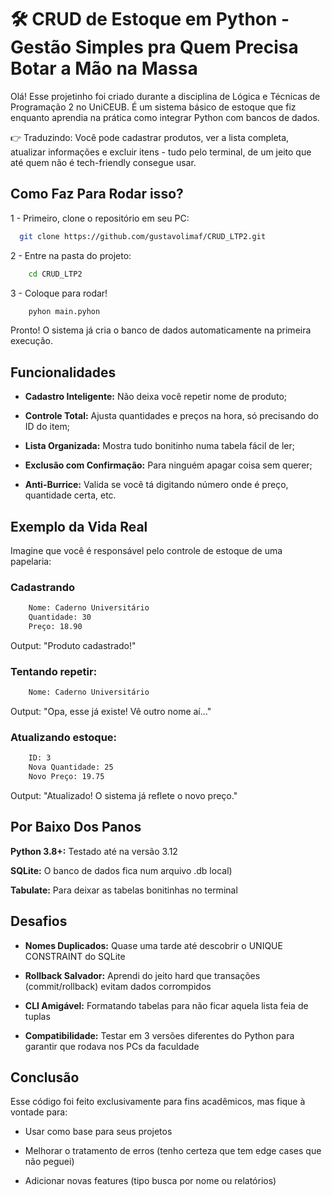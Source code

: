 
# 🛠 CRUD de Estoque em Python - Gestão Simples pra Quem Precisa Botar a Mão na Massa

Olá! Esse projetinho foi criado durante a disciplina de Lógica e Técnicas de Programação 2 no UniCEUB. É um sistema básico de estoque que fiz enquanto aprendia na prática como integrar Python com bancos de dados.

👉 Traduzindo: Você pode cadastrar produtos, ver a lista completa, atualizar informações e excluir itens - tudo pelo terminal, de um jeito que até quem não é tech-friendly consegue usar.


## Como Faz Para Rodar isso?

1 - Primeiro, clone o repositório em seu PC:

```bash
  git clone https://github.com/gustavolimaf/CRUD_LTP2.git
```
    
2 - Entre na pasta do projeto:

```bash
    cd CRUD_LTP2    
```

3 - Coloque para rodar!

```bash
    pyhon main.pyhon
```

Pronto! O sistema já cria o banco de dados automaticamente na primeira execução.



## Funcionalidades

- **Cadastro Inteligente:** Não deixa você repetir nome de produto;

- **Controle Total:** Ajusta quantidades e preços na hora, só precisando do ID do item;

- **Lista Organizada:** Mostra tudo bonitinho numa tabela fácil de ler;

- **Exclusão com Confirmação:** Para ninguém apagar coisa sem querer;

- **Anti-Burrice:** Valida se você tá digitando número onde é preço, quantidade certa, etc.


## Exemplo da Vida Real

Imagine que você é responsável pelo controle de estoque de uma papelaria:

### Cadastrando

```bash
    Nome: Caderno Universitário
    Quantidade: 30
    Preço: 18.90
```
Output: "Produto cadastrado!"

### Tentando repetir:

```bash
    Nome: Caderno Universitário
```
Output: "Opa, esse já existe! Vê outro nome aí..."

### Atualizando estoque:

```bash
    ID: 3
    Nova Quantidade: 25
    Novo Preço: 19.75
```
Output: "Atualizado! O sistema já reflete o novo preço."
## Por Baixo Dos Panos

**Python 3.8+:** Testado até na versão 3.12

**SQLite:** O banco de dados fica num arquivo .db local)

**Tabulate:** Para deixar as tabelas bonitinhas no terminal

## Desafios

- **Nomes Duplicados:** Quase uma tarde até descobrir o UNIQUE CONSTRAINT do SQLite

- **Rollback Salvador:** Aprendi do jeito hard que transações (commit/rollback) evitam dados corrompidos

- **CLI Amigável:** Formatando tabelas para não ficar aquela lista feia de tuplas

- **Compatibilidade:** Testar em 3 versões diferentes do Python para garantir que rodava nos PCs da faculdade
## Conclusão

Esse código foi feito exclusivamente para fins acadêmicos, mas fique à vontade para:

- Usar como base para seus projetos

-  Melhorar o tratamento de erros (tenho certeza que tem edge cases que não peguei)

- Adicionar novas features (tipo busca por nome ou relatórios)
